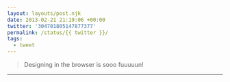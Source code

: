 ```yaml
---
layout: layouts/post.njk
date: 2013-02-21 21:19:06 +00:00
twitter: '304701805147877377'
permalink: /status/{{ twitter }}/
tags: 
  - tweet
---
```


> Designing in the browser is sooo fuuuuun!

---
